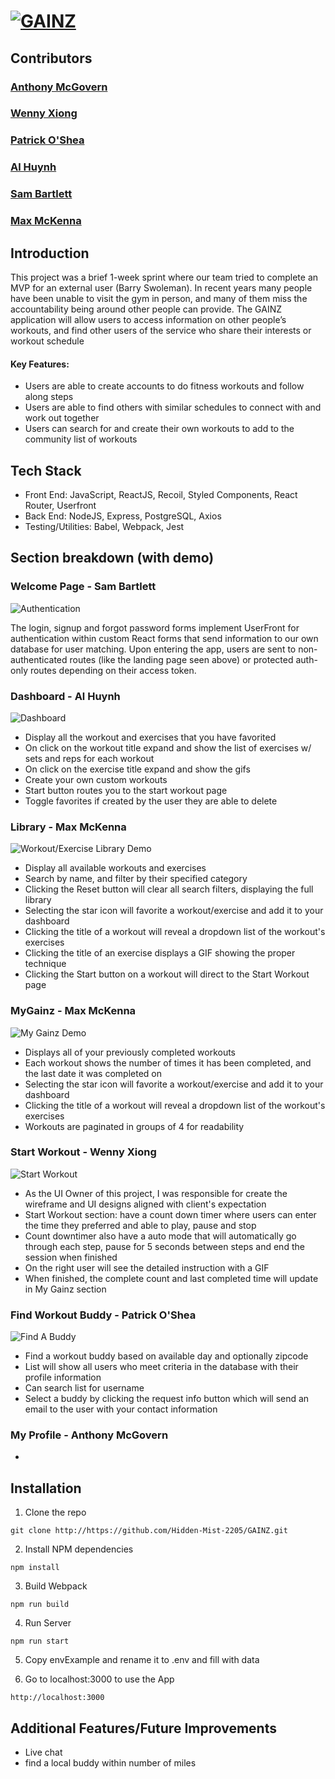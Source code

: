 # [![GAINZ](https://iili.io/gUbhVp.png)](https://freeimage.host/)

## Contributors
### [Anthony McGovern](https://github.com/code402b)
### [Wenny Xiong](https://github.com/WennyXiong)
### [Patrick O'Shea](https://github.com/PatMan817)
### [Al Huynh](https://github.com/Albertthuynh94)
### [Sam Bartlett](https://github.com/samkbe)
### [Max McKenna](https://github.com/mmckenna34)

## Introduction
This project was a brief 1-week sprint where our team tried to complete an MVP for an external user (Barry Swoleman).
In recent years many people have been unable to visit the gym in person, and many of them miss the accountability being around other people can provide. The GAINZ application will allow users to access information on other people’s workouts, and find other users of the service who share their interests or workout schedule

#### Key Features:
* Users are able to create accounts to do fitness workouts and follow along steps
* Users are able to find others with similar schedules to connect with and work out together
* Users can search for and create their own workouts to add to the community list of workouts

## Tech Stack
* Front End: JavaScript, ReactJS, Recoil, Styled Components, React Router, Userfront
* Back End: NodeJS, Express, PostgreSQL, Axios
* Testing/Utilities: Babel, Webpack, Jest

## Section breakdown (with demo)
### Welcome Page - Sam Bartlett
![Authentication](https://i.gyazo.com/00eb4497e1b053b0a39071d880fbadef.gif)


The login, signup and forgot password forms implement UserFront for authentication within custom React forms that send information to our own database for user matching. Upon entering the app, users are sent to non-authenticated routes (like the landing page seen above) or protected auth-only routes depending on their access token.


### Dashboard - Al Huynh
![Dashboard](https://i.gyazo.com/2cf74f19df9cbd0546647229c0ad4d27.gif)


* Display all the workout and exercises that you have favorited
* On click on the workout title expand and show the list of exercises w/ sets and reps for each workout
* On click on the exercise title expand and show the gifs
* Create your own custom workouts
* Start button routes you to the start workout page
* Toggle favorites if created by the user they are able to delete
### Library - Max McKenna
![Workout/Exercise Library Demo](https://i.gyazo.com/2b38949ca7f5865898d13c3c1209f186.gif)


* Display all available workouts and exercises
* Search by name, and filter by their specified category
* Clicking the Reset button will clear all search filters, displaying the full library
* Selecting the star icon will favorite a workout/exercise and add it to your dashboard
* Clicking the title of a workout will reveal a dropdown list of the workout's exercises
* Clicking the title of an exercise displays a GIF showing the proper technique
* Clicking the Start button on a workout will direct to the Start Workout page
### MyGainz - Max McKenna
![My Gainz Demo](https://i.gyazo.com/dc8642f9e9dfa7fec6b2c9bdaa16e59e.gif)


* Displays all of your previously completed workouts
* Each workout shows the number of times it has been completed,  and the last date it was completed on
* Selecting the star icon will favorite a workout/exercise and add it to your dashboard
* Clicking the title of a workout will reveal a dropdown list of the workout's exercises
* Workouts are paginated in groups of 4 for readability
### Start Workout - Wenny Xiong
![Start Workout](https://i.gyazo.com/81bd304b20c4f0d15ff9a7ac2f4b2100.gif)


* As the UI Owner of this project, I was responsible for create the wireframe and UI designs aligned with client's expectation
* Start Workout section: have a count down timer where users can enter the time they preferred and able to play, pause and stop
* Count downtimer also have a auto mode that will automatically go through each step, pause for 5 seconds between steps and end the session when finished
* On the right user will see the detailed instruction with a GIF
* When finished, the complete count and last completed time will update in My Gainz section



### Find Workout Buddy - Patrick O'Shea
![Find A Buddy](https://i.gyazo.com/5e568fe7409eb008c75d993d2ca23115.gif)

* Find a workout buddy based on available day and optionally zipcode
* List will show all users who meet criteria in the database with their profile information
* Can search list for username
* Select a buddy by clicking the request info button which will send an email to the user with your contact information


### My Profile - Anthony McGovern
*


## Installation
1. Clone the repo
```
git clone http://https://github.com/Hidden-Mist-2205/GAINZ.git
```

2. Install NPM dependencies
```
npm install
```

3. Build Webpack
```
npm run build
```

4. Run Server
```
npm run start
```

5. Copy envExample and rename it to .env and fill with data

6. Go to localhost:3000 to use the App
```
http://localhost:3000
```

## Additional Features/Future Improvements
* Live chat
* find a local buddy within number of miles

